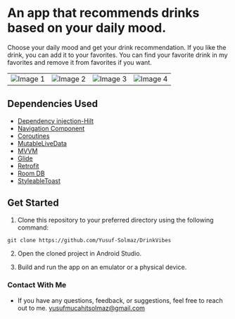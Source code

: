 # An app that recommends drinks based on your daily mood.

Choose your daily mood and get your drink recommendation. If you like the drink, you can add it to your favorites. You can find your favorite drink in my favorites and remove it from favorites if you want.


<table>
  <tr>
    <td><img src="https://github.com/Yusuf-Solmaz/DrinkVibes/assets/83172478/80c7186f-38ea-42da-ad11-55df3c501d84" alt="Image 1"></td>
    <td><img src="https://github.com/Yusuf-Solmaz/DrinkVibes/assets/83172478/c96a315f-8bbf-49e2-8c2d-38f3ccce27e0" alt="Image 2"></td>
    <td><img src="https://github.com/Yusuf-Solmaz/DrinkVibes/assets/83172478/3266b2d5-1e00-4fab-a7ee-f7b3ca4c9e04" alt="Image 3"></td>
    <td><img src="https://github.com/Yusuf-Solmaz/DrinkVibes/assets/83172478/5b125d00-a91c-4527-993b-a5a694dda816" alt="Image 4"></td>
  </tr>
</table>


## Dependencies Used

* [Dependency injection-Hilt](https://developer.android.com/training/dependency-injection/hilt-android)
* [Navigation Component](https://developer.android.com/guide/navigation/navigation-getting-started)
* [Coroutines](https://developer.android.com/kotlin/coroutines?hl=tr)
* [MutableLiveData](https://developer.android.com/reference/android/arch/lifecycle/MutableLiveData)
* [MVVM](https://developer.android.com/topic/libraries/architecture/viewmodel#implement)
* [Glide](https://github.com/bumptech/glide)
* [Retrofit](https://square.github.io/retrofit/)
* [Room DB](https://developer.android.com/training/data-storage/room)
* [StyleableToast](https://github.com/Muddz/StyleableToast)

## Get Started

1. Clone this repository to your preferred directory using the following command:

```
git clone https://github.com/Yusuf-Solmaz/DrinkVibes
```
2. Open the cloned project in Android Studio.

3. Build and run the app on an emulator or a physical device.


### Contact With Me

* If you have any questions, feedback, or suggestions, feel free to reach out to me.
yusufmucahitsolmaz@gmail.com
